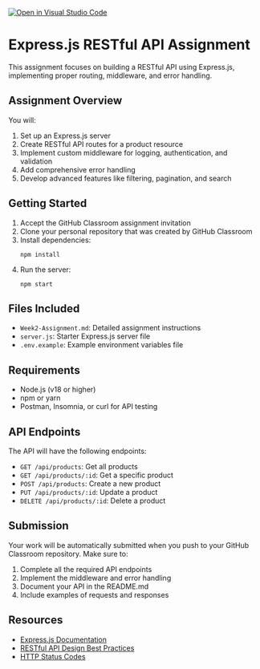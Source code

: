 [![Open in Visual Studio Code](https://classroom.github.com/assets/open-in-vscode-2e0aaae1b6195c2367325f4f02e2d04e9abb55f0b24a779b69b11b9e10269abc.svg)](https://classroom.github.com/online_ide?assignment_repo_id=19727589&assignment_repo_type=AssignmentRepo)
# Express.js RESTful API Assignment

This assignment focuses on building a RESTful API using Express.js, implementing proper routing, middleware, and error handling.

## Assignment Overview

You will:
1. Set up an Express.js server
2. Create RESTful API routes for a product resource
3. Implement custom middleware for logging, authentication, and validation
4. Add comprehensive error handling
5. Develop advanced features like filtering, pagination, and search

## Getting Started

1. Accept the GitHub Classroom assignment invitation
2. Clone your personal repository that was created by GitHub Classroom
3. Install dependencies:
   ```
   npm install
   ```
4. Run the server:
   ```
   npm start
   ```

## Files Included

- `Week2-Assignment.md`: Detailed assignment instructions
- `server.js`: Starter Express.js server file
- `.env.example`: Example environment variables file

## Requirements

- Node.js (v18 or higher)
- npm or yarn
- Postman, Insomnia, or curl for API testing

## API Endpoints

The API will have the following endpoints:

- `GET /api/products`: Get all products
- `GET /api/products/:id`: Get a specific product
- `POST /api/products`: Create a new product
- `PUT /api/products/:id`: Update a product
- `DELETE /api/products/:id`: Delete a product

## Submission

Your work will be automatically submitted when you push to your GitHub Classroom repository. Make sure to:

1. Complete all the required API endpoints
2. Implement the middleware and error handling
3. Document your API in the README.md
4. Include examples of requests and responses

## Resources

- [Express.js Documentation](https://expressjs.com/)
- [RESTful API Design Best Practices](https://restfulapi.net/)
- [HTTP Status Codes](https://developer.mozilla.org/en-US/docs/Web/HTTP/Status) 